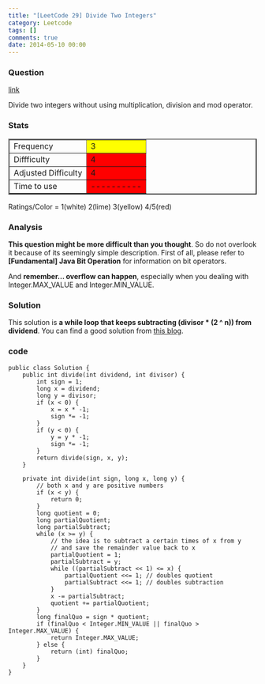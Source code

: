```yaml
---
title: "[LeetCode 29] Divide Two Integers"
category: Leetcode
tags: []
comments: true
date: 2014-05-10 00:00
---
```



### Question

[link](http://oj.leetcode.com/problems/divide-two-integers/)

<div class="question-content">
            <p></p><p>
Divide two integers without using multiplication, division and mod operator.
</p><p></p>
</div>

### Stats

<table border="2">
	<tr>
		<td>Frequency</td>
		<td bgcolor="yellow">3</td>
	</tr>
	<tr>
		<td>Diffficulty</td>
		<td bgcolor="red">4</td>
	</tr>
	<tr>
		<td>Adjusted Difficulty</td>
		<td bgcolor="red">4</td>
	</tr>
	<tr>
		<td>Time to use</td>
		<td bgcolor="red">----------</td>
	</tr>
</table>

Ratings/Color = 1(white) 2(lime) 3(yellow) 4/5(red)

### Analysis

**This question might be more difficult than you thought**. So do not overlook it because of its seemingly simple description. First of all, please refer to **[Fundamental] Java Bit Operation** for information on bit operators.

And **remember... overflow can happen**, especially when you dealing with Integer.MAX_VALUE and Integer.MIN_VALUE.

### Solution

This solution is **a while loop that keeps subtracting (divisor \* (2 ^ n)) from dividend**. You can find a good solution from [this blog](http://leetcodenotes.wordpress.com/2013/10/19/divide-two-integers/).

### code

    public class Solution {
        public int divide(int dividend, int divisor) {
            int sign = 1;
            long x = dividend;
            long y = divisor;
            if (x < 0) {
                x = x * -1;
                sign *= -1;
            }
            if (y < 0) {
                y = y * -1;
                sign *= -1;
            }
            return divide(sign, x, y);
        }

        private int divide(int sign, long x, long y) {
            // both x and y are positive numbers
            if (x < y) {
                return 0;
            }
            long quotient = 0;
            long partialQuotient;
            long partialSubtract;
            while (x >= y) {
                // the idea is to subtract a certain times of x from y
                // and save the remainder value back to x
                partialQuotient = 1;
                partialSubtract = y;
                while ((partialSubtract << 1) <= x) {
                    partialQuotient <<= 1; // doubles quotient
                    partialSubtract <<= 1; // doubles subtraction
                }
                x -= partialSubtract;
                quotient += partialQuotient;
            }
            long finalQuo = sign * quotient;
            if (finalQuo < Integer.MIN_VALUE || finalQuo > Integer.MAX_VALUE) {
                return Integer.MAX_VALUE;
            } else {
                return (int) finalQuo;
            }
        }
    }

